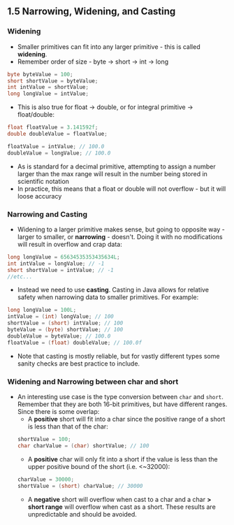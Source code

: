 ## 1.5 Narrowing, Widening, and Casting

### Widening
- Smaller primitives can fit into any larger primitive - this is called **widening**.
- Remember order of size - byte -> short -> int -> long
```java
byte byteValue = 100;
short shortValue = byteValue;
int intValue = shortValue;
long longValue = intValue;
```

- This is also true for float -> double, or for integral primitive -> float/double:
```java
float floatValue = 3.141592f;
double doubleValue = floatValue;

floatValue = intValue; // 100.0
doubleValue = longValue; // 100.0
```
- As is standard for a decimal primitive, attempting to assign a number larger than the max range will result in the number being stored in scientific notation
- In practice, this means that a float or double will not overflow - but it will loose accuracy

### Narrowing and Casting
- Widening to a larger primitive makes sense, but going to opposite way - larger to smaller, or **narrowing** - doesn't. Doing it with no modifications will result in overflow and crap data:
```java
long longValue = 65634535353435634L;
int intValue = longValue; // -1
short shortValue = intValue; // -1
//etc...
```
- Instead we need to use **casting**. Casting in Java allows for relative safety when narrowing data to smaller primitives. For example:
```java
long longValue = 100L;
intValue = (int) longValue; // 100
shortValue = (short) intValue; // 100
byteValue = (byte) shortValue; // 100
doubleValue = byteValue; // 100.0
floatValue = (float) doubleValue; // 100.0f
```
- Note that casting is mostly reliable, but for vastly different types some sanity checks are best practice to include.

### Widening and Narrowing between char and short
- An interesting use case is the type conversion between `char` and `short`. Remember that they are both 16-bit primitives, but have different ranges. Since there is some overlap:
    - A **positive** short will fit into a char since the positive range of a short is less than that of the char:
    ```java
    shortValue = 100;
    char charValue = (char) shortValue; // 100
    ```
    - A **positive** char will only fit into a short if the value is less than the upper positive bound of the short (i.e. <~32000):
    ```java
    charValue = 30000;
    shortValue = (short) charValue; // 30000
    ```
    - A **negative** short will overflow when cast to a char and a char **> short range** will overflow when cast as a short. These results are unpredictable and should be avoided.